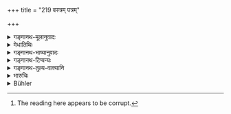 +++
title = "219 वस्त्रम् पत्रम्"

+++

<details><summary>गङ्गानथ-मूलानुवादः</summary>

A cloth, a conveyance, an ornament, cooked food, water, women, what is conducive to welfare and pasture-ground,—these they declare to be impartible.—(219)
</details>

<details><summary>मेधातिथिः</summary>

वस्त्रपत्रालंकारकृतान्नोदकानाम् एकत्वं विवक्षितम् । **पत्रं** वाहनं गन्त्रीशकटादि । **अलंकारः** अङ्गुलीयकादि । **वस्त्रं** सममूल्यम्, न तु महार्घम् । **उदकं** कूपवाप्यादि । **स्त्रियो** दास्यः । **योगक्षेमं** यतो योगे क्षेमो भवति, मन्त्रिपुरोहितामात्यवृद्धाः वास्तु च । चौरादिभ्यस् ततो रक्षा भवति । स्मृत्यन्तरे च पठ्यते- "वास्तुनि विभागो न विद्यते" । **प्रचारं** यत्र गवाश् चरन्ति । प्रवेत्रेत्य् आह[^५८४] । तेन यत् पैतृकेनोक्तं "न ह्य् अत्र धर्मातिक्रमः कश्चिद् अस्ति" इति, तद् अनुपपन्नं दर्सयति । अदृष्टासु हि ते प्रतिषेधाः, तदतिक्रमाद् अधर्मो न स्यात् ॥ ९.२१९ ॥


[^५८४]:
     The reading here appears to be corrupt.
</details>

<details><summary>गङ्गानथ-भाष्यानुवादः</summary>

The singular number in ‘cloth,’ ‘conveyance‘ornament,’ and ‘cooked food’ is meant to be significant.

‘*Conveyance*’—vehicle; such as a chariot, a cart and so forth.

‘*Ornament*’—the ring and so forth.

‘*Cloth*’—of ordinary quality, not what is exceptionally valuable.

‘*Water*’—well, tank and so forth.

‘*Women*’—female slaves.

‘*Yogakṣeman*’—what is conducive (‘*kṣema*’) to welfare (‘*yoga*’);
*e.g*., experienced ministers, priests, councillors and so forth. These
are helpful in guarding the household against thieves and others.

In another *Smṛti* it is found that ‘there is no division of the dwelling-house.’

‘*Pasture-ground*’—where the cattle graze.

From what is declared here it would follow that it is not absolutely true that there is nothing wrong in dividing what has been left by the father. But this denial is of that kind of which a transgression involves no sin. (?)—(219)
</details>

<details><summary>गङ्गानथ-टिप्पन्यः</summary>

‘*Striyaḥ*’—‘Female slaves’ (Medhātithi);—‘wives’ (Nārāyaṇa).

(*a*) ‘*Yogakṣemam* (*b*) *pracāram*’.—(*a*) ‘agencies securing
protection; such as councillors, parents, old ministers, who protect
people against thieves; (*b*) pasture land’ (Medhātithi, who is badly
misrepresented by Buhler; Kullūka and Raghāvānanda);—(*a*) ‘means of
gain, *e.g*., a royal grant, and means of protection (*b*) and roads’
(Nārāyaṇa);—(*a*) sources of gain, persons for whom one sacrifices, and
means of protection, (*b*) path leading to fields.’ (Nandana).

This verse is quoted in *Madanapārijāta* (p. 685), which adds the
following notes—Only those clothes are impartible which are worn
;—‘*patram*,’ conveyances, *e.g*., horses, palanquins and so forth; of
these also those are not to be divided which have been in the constant
use of any one exclusively;—or ‘*patra*’ may be taken as ‘property
consisting of a written document’;—in *Dāyakrama-saṅgraha* (p. 37);—and
in *Vīra* *mitvodaya* (Vyavahāra 221a), which explains ‘*patram*’ as
*conveyance*.

It is quoted in *Mitākṣarā* (2.118) as describing property that cannot
be partitioned;—it goes on to add that of clothes those only are
impartible which have been worn by some one; the clothes that were worn
by the father should, on bis death, be given away to persons fed at his
*Śrāddha*. The *Bālambhaṭṭī* adds that the view of Medhātithi and
*Kalpataru*—that valuable clothes are not included here—is to be
rejected

It is quoted in *Aparārka* (p. 725), which adds that the explanation by
some people of ‘*patram*’ as *conveyance* is opposed to the text of
Kātyāyana, by which the word stands for ‘property entered in a written
document.’

It is quoted in *Vivādaratnākara* (p. 504), which adds the following
notes:—‘*Patram*’ is ‘property entered in a written document,’ as is
clear from the texts of Kātyāyana; though *Halāyudha* has explained it
to mean ‘conveyance’;—‘*Kṛtānnam*,’ flour and rice, says the
*Pārijāta*;—‘*Striyāḥ*,’ those that are ‘*Samyukta*,’ ‘attached to,’ any
one in particular;—‘*Yogakṣemam*’ stands for ministers and priests who
are the agents of protection;—‘*Pracārāḥ*,’ paths for the passing of
cattle;—*Halāyudha* has explained ‘*Yoga*’ as ‘boats and such things’
and ‘*Kṣema*’ as ‘forts and such means of safety.’

It is quoted in *Parāśaramādhava* (Vyavahāra, p. 380), which has the
following notes—‘Clothes’ that are worn;—the clothes worn by the father
should, on his death, be given away to the persons fed at his *Śrāddha*.
</details>

<details><summary>गङ्गानथ-तुल्य-वाक्यानि</summary>

*Viṣṇu* (18.44).—‘Apparel, vehicles, and ornaments, prepared food,
water, females, property set apart for pious purposes or for sacrifices,
a common pasture-ground and document (or books) are impartible.’

*Gautama* (28.46-47).—‘Water, property set apart for pious uses or for
sacrifices, and prepared food shall not be divided;—nor women already
connected.’

*Śaṅkha-Likhita* (Vivādaratnākara, p. 503).—‘There shall he no division
of the dwelling house, or of water-vessels, ornaments, employed women,
clothes, or water-drains,—so says Prajāpati.’

*Vyāsa* (Do., pp. 504-505).—‘Persons for whom one officiates at
sacrifices, agricultural holdings, conveyance, prepared food, water, and
woman are impartible.’

*Kātyāyana* (Do., pp. 504-505).—‘Property that has been set apart by
means of a document for religious purposes, water, wives, hereditary
mortgage (*nibandha*?), clothes and ornaments that have been worn,
articles whose division is impossible, pasture-ground, paths,—these
should not be divided.’

*Bṛhaspati* (25.79-85).—‘Those by whom clothes and the like articles
have been declared to he impartible have not taken into consideration
the fact that the wealth of the rich is based upon clothes and
ornaments;—such wealth, when withheld from partition, will yield no
profit; but it cannot be allotted to a single co-parcener. Therefore it
has to be divided with some skill, or else it would be useless.—Clothes
and ornaments are to be divided after selling them (and distributing the
proceeds); a written bond is divided after recovering the amount
involved; prepared food is divided by means of exchange with unprepared
food.—The water of a well or a pool shall be drawn and used according to
need. A single female slave shall be successively made to work at the
houses of the several co-sharers, according to their respective
shares.—If there are many such slaves, they shall be divided equally.
The same rule applies to male slaves also. Property obtained for a pious
purpose shall he divided in equal shares.—Fields and embankments shall
he divided according to the several shares. A common road or
pasture-ground shall be always used by the co-sharers in due proportion
to their several shares.—The clothes, ornaments, bed and the like, as
well as conveyances and such things—appertaining to the father—shall he
given to the person who pertakes of his funeral repast, after honouring
him with fragrant drugs and flowers.’
</details>

<details><summary>भारुचिः</summary>

एतान् अपीच्छया विभजेतन् । "नाकामो दातुम् अर्हति" इत्य् एतद् अनुवादो ऽयं द्रष्टव्यः । सर्वत्रैवेच्छातो दानम् अयुक्तं प्रतिषेद्धुम् । सर्वत्र धनविभागे प्राप्ते- **वस्त्रं** [प्रसिद्धम् । **पत्रं**] पतत्य् अनेनेत्य् अश्वादिः । **अलंकारं** सामर्थ्यात् पितरि जीवति यद् येन परिगृहीतम् । **कृतान्नं** तण्डुलादि । **उदकं** तदाधारकूपादिः । **स्त्रियः** उपभोगदास्यः प्रतिनियताः । **योगक्षेमप्रचारं च** येन द्रव्येण योगक्षेमर्थं पर्चरन्ति । **योगो** ऽनुपात्तपरिलाभः, **क्षेमम्** उपात्तपरिपालनम् । **योगक्षेमं** वा तदर्थं राज्ञापि दीयमानं द्रष्टव्यम् । **प्रचारं च** प्रचरणभूमिजम् इन्धनकादि, **न विभाज्यं प्रचक्षते** ॥ ९.२१९ ॥
</details>

<details><summary>Bühler</summary>

219	A dress, a vehicle, ornaments, cooked food, water, and female (slaves), property destined for pious uses or sacrifices, and a pasture-ground, they declare to be indivisible.
</details>
